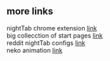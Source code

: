 
## more links
nightTab chrome extension [link](https://chrome.google.com/webstore/detail/nighttab/hdpcadigjkbcpnlcpbcohpafiaefanki?hl=en-GB)  
big collecction of start pages [link](https://startpages.github.io/)  
reddit nightTab configs [link](https://www.reddit.com/r/startpages/comments/l22x6l/my_humble_nighttab_configuration/)  
neko animation [link](https://github.com/glreno/oneko/)
